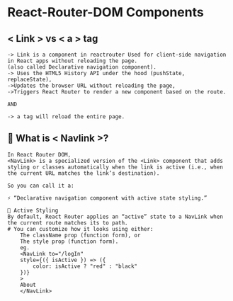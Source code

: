 # React-Router-DOM Components
## < Link > vs < a > tag
    -> Link is a component in reactrouter Used for client-side navigation in React apps without reloading the page. 
    (also called Declarative navigation component).
    -> Uses the HTML5 History API under the hood (pushState, replaceState),
    ->Updates the browser URL without reloading the page,
    ->Triggers React Router to render a new component based on the route.

    AND

    -> a tag will reload the entire page.

## 🔹 What is < Navlink >?

    In React Router DOM,
    <NavLink> is a specialized version of the <Link> component that adds styling or classes automatically when the link is active (i.e., when the current URL matches the link’s destination).

    So you can call it a:

    ⚡ “Declarative navigation component with active state styling.”

    🔹 Active Styling
    By default, React Router applies an “active” state to a NavLink when the current route matches its to path.
    # You can customize how it looks using either:
        The className prop (function form), or
        The style prop (function form).
        eg.
        <NavLink to="/logIn" 
        style={({ isActive }) => ({
            color: isActive ? "red" : "black"
        })}
        >
        About
        </NavLink>
